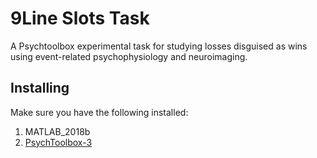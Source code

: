 # 9Line Slots Task
A Psychtoolbox experimental task for studying losses disguised as wins using event-related psychophysiology and neuroimaging.

## Installing

Make sure you have the following installed:

  1. MATLAB_2018b
  2. [PsychToolbox-3](http://psychtoolbox.org/)

